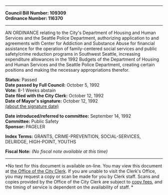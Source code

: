 * * * * *  
  
**Council Bill Number: [](#h0)[](#h2)109309**   
**Ordinance Number: 116370**  
  
* * * * *  
  
AN ORDINANCE relating to the City's Department of Housing and Human Services and the Seattle Police Department, authorizing application to and agreements with Center for Addiction and Substance Abuse for financial assistance for the operation of family-centered social services and public safety/crime reduction programs in Southwest Seattle, increasing expenditure allowances in the 1992 Budgets of the Department of Housing and Human Services and the Seattle Police Department, creating certain positions and making the necessary appropriations therefor.  
  
**Status:** Passed   
**Date passed by Full Council:** October 5, 1992   
**Vote:** 8-1 Weeks abstain   
**Date filed with the City Clerk:** October 12, 1992   
**Date of Mayor's signature:** October 12, 1992   
[(about the signature date)](/~public/approvaldate.htm)   
  
  
**Date introduced/referred to committee:** September 14, 1992   
**Committee:** Public Safety   
**Sponsor:** PAGELER   
  
**Index Terms:** GRANTS, CRIME-PREVENTION, SOCIAL-SERVICES, DELRIDGE, HIGH-POINT, YOUTHS  
  
**Fiscal Note:** *(No fiscal note available at this time)*  
  
* * * * *  
  
*No text for this document is available on-line. You may view this document at [the Office of the City Clerk](http://www.seattle.gov/leg/clerk/contactUs.htm). If you are unable to visit the Clerk's Office, you may request a copy or scan be made for you by Clerk staff. Scans and copies provided by the Office of the City Clerk are subject to [copy fees](http://clerk.seattle.gov/~public/clerkfees.htm), and the timing of service is dependent on the availability of staff. *  
  
  
